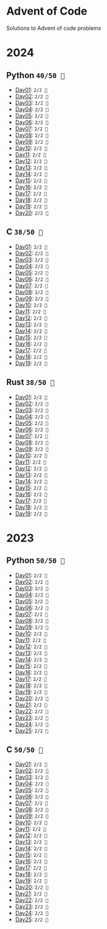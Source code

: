 # Advent of Code
Solutions to Advent of code problems

# 2024
## Python `40/50 🌟`

* [Day01](2024/python/Day01): `2/2 🌟`
* [Day02](2024/python/Day02): `2/2 🌟`
* [Day03](2024/python/Day03): `2/2 🌟`
* [Day04](2024/python/Day04): `2/2 🌟`
* [Day05](2024/python/Day05): `2/2 🌟`
* [Day06](2024/python/Day06): `2/2 🌟`
* [Day07](2024/python/Day07): `2/2 🌟`
* [Day08](2024/python/Day08): `2/2 🌟`
* [Day09](2024/python/Day09): `2/2 🌟`
* [Day10](2024/python/Day10): `2/2 🌟`
* [Day11](2024/python/Day11): `2/2 🌟`
* [Day12](2024/python/Day12): `2/2 🌟`
* [Day13](2024/python/Day13): `2/2 🌟`
* [Day14](2024/python/Day14): `2/2 🌟`
* [Day15](2024/python/Day15): `2/2 🌟`
* [Day16](2024/python/Day16): `2/2 🌟`
* [Day17](2024/python/Day17): `2/2 🌟`
* [Day18](2024/python/Day18): `2/2 🌟`
* [Day19](2024/python/Day19): `2/2 🌟`
* [Day20](2024/python/Day20): `2/2 🌟`

## C `38/50 🌟`

* [Day01](2024/c/Day01): `2/2 🌟`
* [Day02](2024/c/Day02): `2/2 🌟`
* [Day03](2024/c/Day03): `2/2 🌟`
* [Day04](2024/c/Day04): `2/2 🌟`
* [Day05](2024/c/Day05): `2/2 🌟`
* [Day06](2024/c/Day06): `2/2 🌟`
* [Day07](2024/c/Day07): `2/2 🌟`
* [Day08](2024/c/Day08): `2/2 🌟`
* [Day09](2024/c/Day09): `2/2 🌟`
* [Day10](2024/c/Day10): `2/2 🌟`
* [Day11](2024/c/Day11): `2/2 🌟`
* [Day12](2024/c/Day12): `2/2 🌟`
* [Day13](2024/c/Day13): `2/2 🌟`
* [Day14](2024/c/Day14): `2/2 🌟`
* [Day15](2024/c/Day15): `2/2 🌟`
* [Day16](2024/c/Day16): `2/2 🌟`
* [Day17](2024/c/Day17): `2/2 🌟`
* [Day18](2024/c/Day18): `2/2 🌟`
* [Day19](2024/c/Day19): `2/2 🌟`

## Rust `38/50 🌟`

* [Day01](2024/rust/Day01): `2/2 🌟`
* [Day02](2024/rust/Day02): `2/2 🌟`
* [Day03](2024/rust/Day03): `2/2 🌟`
* [Day04](2024/rust/Day04): `2/2 🌟`
* [Day05](2024/rust/Day05): `2/2 🌟`
* [Day06](2024/rust/Day06): `2/2 🌟`
* [Day07](2024/rust/Day07): `2/2 🌟`
* [Day08](2024/rust/Day08): `2/2 🌟`
* [Day09](2024/rust/Day09): `2/2 🌟`
* [Day10](2024/rust/Day10): `2/2 🌟`
* [Day11](2024/rust/Day11): `2/2 🌟`
* [Day12](2024/rust/Day12): `2/2 🌟`
* [Day13](2024/rust/Day13): `2/2 🌟`
* [Day14](2024/rust/Day14): `2/2 🌟`
* [Day15](2024/rust/Day15): `2/2 🌟`
* [Day16](2024/rust/Day16): `2/2 🌟`
* [Day17](2024/rust/Day17): `2/2 🌟`
* [Day18](2024/rust/Day18): `2/2 🌟`
* [Day19](2024/rust/Day19): `2/2 🌟`

# 2023
## Python `50/50 🌟`
* [Day01](2023/python/Day01): `2/2 🌟`
* [Day02](2023/python/Day02): `2/2 🌟`
* [Day03](2023/python/Day03): `2/2 🌟`
* [Day04](2023/python/Day04): `2/2 🌟`
* [Day05](2023/python/Day05): `2/2 🌟`
* [Day06](2023/python/Day06): `2/2 🌟`
* [Day07](2023/python/Day07): `2/2 🌟`
* [Day08](2023/python/Day08): `2/2 🌟`
* [Day09](2023/python/Day09): `2/2 🌟`
* [Day10](2023/python/Day10): `2/2 🌟`
* [Day11](2023/python/Day11): `2/2 🌟`
* [Day12](2023/python/Day12): `2/2 🌟`
* [Day13](2023/python/Day13): `2/2 🌟`
* [Day14](2023/python/Day14): `2/2 🌟`
* [Day15](2023/python/Day15): `2/2 🌟`
* [Day16](2023/python/Day16): `2/2 🌟`
* [Day17](2023/python/Day17): `2/2 🌟`
* [Day18](2023/python/Day18): `2/2 🌟`
* [Day19](2023/python/Day19): `2/2 🌟`
* [Day20](2023/python/Day20): `2/2 🌟`
* [Day21](2023/python/Day21): `2/2 🌟`
* [Day22](2023/python/Day22): `2/2 🌟`
* [Day23](2023/python/Day23): `2/2 🌟`
* [Day24](2023/python/Day24): `2/2 🌟`
* [Day25](2023/python/Day25): `2/2 🌟`

## C `50/50 🌟`
* [Day01](2023/C/Day01): `2/2 🌟`
* [Day02](2023/C/Day02): `2/2 🌟`
* [Day03](2023/C/Day03): `2/2 🌟`
* [Day04](2023/C/Day04): `2/2 🌟`
* [Day05](2023/C/Day05): `2/2 🌟`
* [Day06](2023/C/Day06): `2/2 🌟`
* [Day07](2023/C/Day07): `2/2 🌟`
* [Day08](2023/C/Day08): `2/2 🌟`
* [Day09](2023/C/Day09): `2/2 🌟`
* [Day10](2023/C/Day10): `2/2 🌟`
* [Day11](2023/C/Day11): `2/2 🌟`
* [Day12](2023/C/Day12): `2/2 🌟`
* [Day13](2023/C/Day13): `2/2 🌟`
* [Day14](2023/C/Day14): `2/2 🌟`
* [Day15](2023/C/Day15): `2/2 🌟`
* [Day16](2023/C/Day16): `2/2 🌟`
* [Day17](2023/C/Day17): `2/2 🌟`
* [Day18](2023/C/Day18): `2/2 🌟`
* [Day19](2023/C/Day19): `2/2 🌟`
* [Day20](2023/C/Day20): `2/2 🌟`
* [Day21](2023/C/Day21): `2/2 🌟`
* [Day22](2023/C/Day22): `2/2 🌟`
* [Day23](2023/C/Day23): `2/2 🌟`
* [Day24](2023/C/Day24): `2/2 🌟`
* [Day25](2023/C/Day25): `2/2 🌟`
